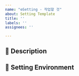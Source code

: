 ```yaml
---
name: "⚙️Setting - 작업할 것"
about: Setting Template
title: ''
labels: ''
assignees: ''

---
```


## 🚀 Description

## 💭 Setting Environment
